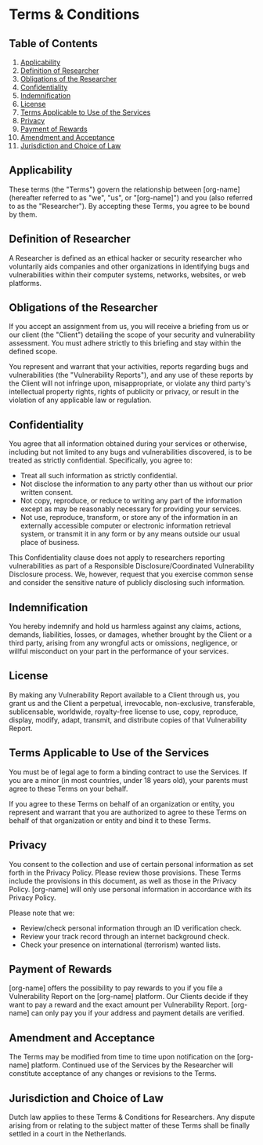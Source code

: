 # Terms & Conditions

## Table of Contents
1. [Applicability](#applicability)
2. [Definition of Researcher](#definition-of-researcher)
3. [Obligations of the Researcher](#obligations-of-the-researcher)
4. [Confidentiality](#confidentiality)
5. [Indemnification](#indemnification)
6. [License](#license)
7. [Terms Applicable to Use of the Services](#terms-applicable-to-use-of-the-services)
8. [Privacy](#privacy)
9. [Payment of Rewards](#payment-of-rewards)
10. [Amendment and Acceptance](#amendment-and-acceptance)
11. [Jurisdiction and Choice of Law](#jurisdiction-and-choice-of-law)

## Applicability
These terms (the "Terms") govern the relationship between [org-name] (hereafter referred to as "we", "us", or "[org-name]") and you (also referred to as the "Researcher"). By accepting these Terms, you agree to be bound by them.

## Definition of Researcher
A Researcher is defined as an ethical hacker or security researcher who voluntarily aids companies and other organizations in identifying bugs and vulnerabilities within their computer systems, networks, websites, or web platforms.

## Obligations of the Researcher
If you accept an assignment from us, you will receive a briefing from us or our client (the "Client") detailing the scope of your security and vulnerability assessment. You must adhere strictly to this briefing and stay within the defined scope.

You represent and warrant that your activities, reports regarding bugs and vulnerabilities (the "Vulnerability Reports"), and any use of these reports by the Client will not infringe upon, misappropriate, or violate any third party's intellectual property rights, rights of publicity or privacy, or result in the violation of any applicable law or regulation.

## Confidentiality
You agree that all information obtained during your services or otherwise, including but not limited to any bugs and vulnerabilities discovered, is to be treated as strictly confidential. Specifically, you agree to:

- Treat all such information as strictly confidential.
- Not disclose the information to any party other than us without our prior written consent.
- Not copy, reproduce, or reduce to writing any part of the information except as may be reasonably necessary for providing your services.
- Not use, reproduce, transform, or store any of the information in an externally accessible computer or electronic information retrieval system, or transmit it in any form or by any means outside our usual place of business.

This Confidentiality clause does not apply to researchers reporting vulnerabilities as part of a Responsible Disclosure/Coordinated Vulnerability Disclosure process. We, however, request that you exercise common sense and consider the sensitive nature of publicly disclosing such information.

## Indemnification
You hereby indemnify and hold us harmless against any claims, actions, demands, liabilities, losses, or damages, whether brought by the Client or a third party, arising from any wrongful acts or omissions, negligence, or willful misconduct on your part in the performance of your services.

## License
By making any Vulnerability Report available to a Client through us, you grant us and the Client a perpetual, irrevocable, non-exclusive, transferable, sublicensable, worldwide, royalty-free license to use, copy, reproduce, display, modify, adapt, transmit, and distribute copies of that Vulnerability Report.

## Terms Applicable to Use of the Services
You must be of legal age to form a binding contract to use the Services. If you are a minor (in most countries, under 18 years old), your parents must agree to these Terms on your behalf.

If you agree to these Terms on behalf of an organization or entity, you represent and warrant that you are authorized to agree to these Terms on behalf of that organization or entity and bind it to these Terms.

## Privacy
You consent to the collection and use of certain personal information as set forth in the Privacy Policy. Please review those provisions. These Terms include the provisions in this document, as well as those in the Privacy Policy. [org-name] will only use personal information in accordance with its Privacy Policy.

Please note that we:

- Review/check personal information through an ID verification check.
- Review your track record through an internet background check.
- Check your presence on international (terrorism) wanted lists.

## Payment of Rewards
[org-name] offers the possibility to pay rewards to you if you file a Vulnerability Report on the [org-name] platform. Our Clients decide if they want to pay a reward and the exact amount per Vulnerability Report. [org-name] can only pay you if your address and payment details are verified.

## Amendment and Acceptance
The Terms may be modified from time to time upon notification on the [org-name] platform. Continued use of the Services by the Researcher will constitute acceptance of any changes or revisions to the Terms.

## Jurisdiction and Choice of Law
Dutch law applies to these Terms & Conditions for Researchers. Any dispute arising from or relating to the subject matter of these Terms shall be finally settled in a court in the Netherlands.
